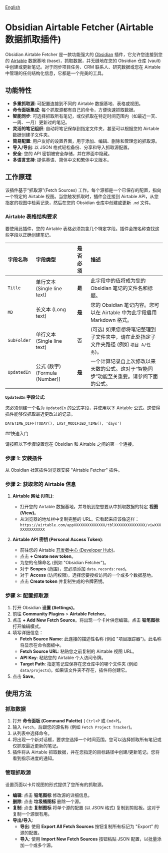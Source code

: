 [English](README.md)

# Obsidian Airtable Fetcher (Airtable 数据抓取插件)

Obsidian Airtable Fetcher 是一款功能强大的 [Obsidian](https://obsidian.md) 插件，它允许您连接到您的 [Airtable](https://airtable.com/) 数据基地 (base)，抓取数据，并无缝地在您的 Obsidian 仓库 (vault) 中创建或更新笔记。对于同步项目任务、CRM 联系人、研究数据或您在 Airtable 中管理的任何结构化信息，它都是一个完美的工具。

## 功能特性

- **多重抓取源**: 可配置连接到不同的 Airtable 数据基地、表格或视图。
- **命令面板集成**: 每个抓取源都有自己的命令，方便快速抓取数据。
- **智能同步**: 可选择抓取所有笔记，或仅抓取在特定时间范围内（如最近一天、一周、一月）更新过的笔记。
- **灵活的笔记组织**: 自动将笔记保存到指定文件夹，甚至可以根据您的 Airtable 数据创建子文件夹。
- **简易配置**: 用户友好的设置界面，用于添加、编辑、删除和管理您的抓取源。
- **导入/导出**: 以 JSON 格式轻松备份、分享和导入抓取源配置。
- **安全**: 您的 API 密钥被安全存储，并在界面中隐藏。
- **多语言支持**: 提供英语、简体中文和繁体中文版本。

## 工作原理

该插件基于“抓取源”(Fetch Sources) 工作。每个源都是一个已保存的配置，指向一个特定的 Airtable 视图。当您触发抓取时，插件会连接到 Airtable API，从您指定的视图中检索记录，然后在您的 Obsidian 仓库中创建或更新 `.md` 文件。

### Airtable 表格结构要求

要使用此插件，您的 Airtable 表格必须包含几个特定字段。插件会按名称查找这些字段以正确创建笔记。

| 字段名称    | 字段类型           | 是否必须 | 描述                                                                                                                                   |
| :---------- | :----------------- | :------- | :----------------------------------------------------------------------------------------------------------------------------------------------------- |
| `Title`     | 单行文本 (Single line text)   | **是**   | 此字段中的值将成为您的 Obsidian 笔记的文件名和标题。                                                                                   |
| `MD`        | 长文本 (Long text)            | **是**   | 您的 Obsidian 笔记内容。您可以在 Airtable 中为此字段启用 Markdown 格式。                                                               |
| `SubFolder` | 单行文本 (Single line text)   | 否       | (可选) 如果您想将笔记整理到子文件夹中，请在此处指定子文件夹路径 (例如 `项目 A/任务`)。                                                    |
| `UpdatedIn` | 公式 (数字) (Formula (Number)) | **是**   | 一个计算记录自上次修改以来天数的公式。这对于“智能同步”功能至关重要。请参阅下面的公式。                                          |

**`UpdatedIn` 字段公式:**

您必须创建一个名为 `UpdatedIn` 的公式字段，并使用以下 Airtable 公式。这使得插件能够仅抓取最近更改过的记录。

```
DATETIME_DIFF(TODAY(), LAST_MODIFIED_TIME(), 'days')
```

##快速入门

请按照以下步骤设置您在 Obsidian 和 Airtable 之间的第一个连接。

### 步骤 1: 安装插件

从 Obsidian 社区插件浏览器安装 "Airtable Fetcher" 插件。

### 步骤 2: 获取您的 Airtable 信息

1.  **Airtable 网址 (URL)**:
    - 打开您的 Airtable 数据基地，并导航到您想要从中抓取数据的特定 **视图 (View)**。
    - 从浏览器的地址栏中复制完整的 URL。它看起来应该像这样：`https://airtable.com/appXXXXXXXXXXXXXX/tblXXXXXXXXXXXXXX/viwXXXXXXXXXXXXXX`

2.  **Airtable API 密钥 (Personal Access Token)**:
    - 前往您的 Airtable [开发者中心 (Developer Hub)](https://airtable.com/create/tokens)。
    - 点击 **+ Create new token**。
    - 为您的令牌命名 (例如 "Obsidian Fetcher")。
    - 对于 **Scopes** (范围)，您必须添加 `data.records:read`。
    - 对于 **Access** (访问权限)，选择您要授权访问的一个或多个数据基地。
    - 点击 **Create token** 并复制生成的令牌密钥。

### 步骤 3: 配置抓取源

1.  打开 Obsidian **设置 (Settings)**。
2.  前往 **Community Plugins** > **Airtable Fetcher**。
3.  点击 **+ Add New Fetch Source**。将出现一个卡片供您编辑。点击 **铅笔图标** 打开编辑模式。
4.  填写详细信息：
    - **Fetch Source Name**: 此连接的描述性名称 (例如 "项目跟踪器")。此名称将显示在命令面板中。
    - **Fetch Source URL**: 粘贴您之前复制的 Airtable 视图 URL。
    - **API Key**: 粘贴您的 Airtable 个人访问令牌。
    - **Target Path**: 指定笔记应保存在您仓库中的哪个文件夹 (例如 `data/projects`)。如果该文件夹不存在，插件将创建它。
5.  点击 **Save**。

## 使用方法

### 抓取数据

1.  打开 **命令面板 (Command Palette)** ( `Ctrl+P` 或 `Cmd+P`)。
2.  输入 `Fetch`，后跟您的源名称 (例如 `Fetch Project Tracker`)。
3.  从列表中选择命令。
4.  将出现一个新对话框，要求您选择一个时间范围。您可以选择抓取所有笔记或仅抓取最近更新的笔记。
5.  插件将从 Airtable 抓取数据，并在您指定的目标路径中创建/更新笔记。您将看到指示进度的通知。

### 管理抓取源

设置页面以卡片视图的形式提供了您所有的抓取源。

- **编辑**: 点击 **铅笔图标** 修改源的详细信息。
- **删除**: 点击 **垃圾桶图标** 删除一个源。
- **复制**: 点击 **复制图标** 将单个源的配置 (以 JSON 格式) 复制到剪贴板。这对于复制一个源很有用。
- **导出/导入**:
    - **导出**: 使用 **Export All Fetch Sources** 按钮复制所有标记为 "Export" 的源的配置。
    - **导入**: 使用 **Import New Fetch Sources** 按钮粘贴 JSON 配置，以批量添加一个或多个源。
